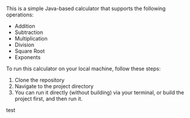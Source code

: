 This is a simple Java-based calculator that supports the following operations:
- Addition
- Subtraction
- Multiplication
- Division
- Square Root
- Exponents

To run this calculator on your local machine, follow these steps:

1. Clone the repository
2. Navigate to the project directory
3. You can run it directly (without building) via your terminal, or build the project first, and then run it.

test

